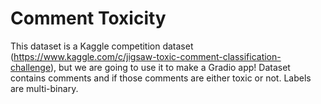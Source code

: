 # Comment Toxicity
This dataset is a Kaggle competition dataset (https://www.kaggle.com/c/jigsaw-toxic-comment-classification-challenge), but we are going to use it to make a Gradio app! Dataset contains comments and if those comments are either toxic or not. Labels are multi-binary.
